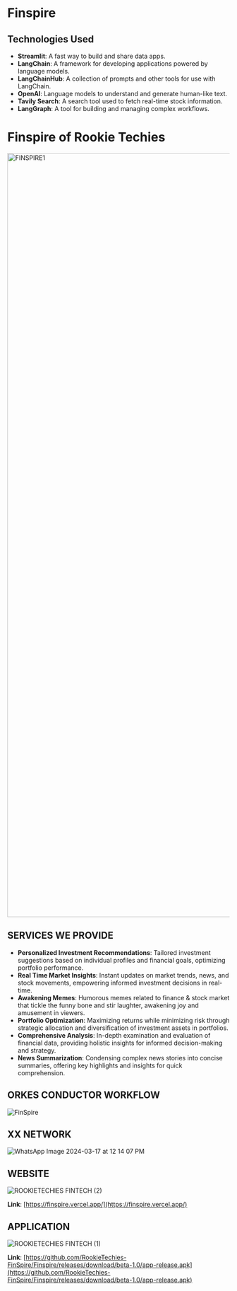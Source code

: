 # Finspire

## Technologies Used

- **Streamlit**: A fast way to build and share data apps.
- **LangChain**: A framework for developing applications powered by language models.
- **LangChainHub**: A collection of prompts and other tools for use with LangChain.
- **OpenAI**: Language models to understand and generate human-like text.
- **Tavily Search**: A search tool used to fetch real-time stock information.
- **LangGraph**: A tool for building and managing complex workflows.


# Finspire of Rookie Techies

<img width="1728" alt="FINSPIRE1" src="https://github.com/RookieTechies-FinWise/.github/assets/122113456/3ae78426-efc8-4658-a80c-4c2e074c77f4">

## SERVICES WE PROVIDE

- **Personalized Investment Recommendations**: Tailored investment suggestions based on individual profiles and financial goals, optimizing portfolio performance.
- **Real Time Market Insights**: Instant updates on market trends, news, and stock movements, empowering informed investment decisions in real-time.
- **Awakening Memes**: Humorous memes related to finance & stock market that tickle the funny bone and stir laughter, awakening joy and amusement in viewers.
- **Portfolio Optimization**: Maximizing returns while minimizing risk through strategic allocation and diversification of investment assets in portfolios.
- **Comprehensive Analysis**: In-depth examination and evaluation of financial data, providing holistic insights for informed decision-making and strategy.
- **News Summarization**: Condensing complex news stories into concise summaries, offering key highlights and insights for quick comprehension.

## ORKES CONDUCTOR WORKFLOW

![FinSpire](https://github.com/RookieTechies-FinSpire/.github/assets/122113456/f2dfa32c-b77e-4e41-8d2b-1bacb64b8735)

## XX NETWORK

![WhatsApp Image 2024-03-17 at 12 14 07 PM](https://github.com/RookieTechies-FinSpire/.github/assets/122113456/97b410b8-5c23-46c7-9ed5-ea999e926117)

## WEBSITE

![ROOKIETECHIES FINTECH (2)](https://github.com/RookieTechies-FinSpire/.github/assets/122113456/3f89d858-8fc4-41f5-a25b-b9dcb22c193c)

**Link**: [https://finspire.vercel.app/](https://finspire.vercel.app/)

## APPLICATION

![ROOKIETECHIES FINTECH (1)](https://github.com/RookieTechies-FinSpire/.github/assets/122113456/850a3d39-1d50-40e3-b0ae-eb0df54056ae)

**Link**: [https://github.com/RookieTechies-FinSpire/Finspire/releases/download/beta-1.0/app-release.apk](https://github.com/RookieTechies-FinSpire/Finspire/releases/download/beta-1.0/app-release.apk)
